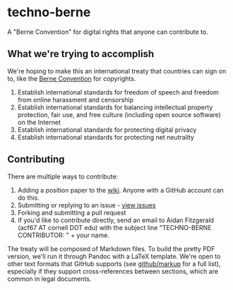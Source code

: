 # techno-berne
A "Berne Convention" for digital rights that anyone can contribute to.

## What we're trying to accomplish
We're hoping to make this an international treaty that countries can sign on to, like the [Berne Convention](https://en.wikipedia.org/wiki/Berne_Convention) for copyrights.

1. Establish international standards for freedom of speech and freedom from online harassment and censorship
2. Establish international standards for balancing intellectual property protection, fair use, and free culture (including open source software) on the Internet
3. Establish international standards for protecting digital privacy
4. Establish international standards for protecting net neutrality

## Contributing
There are multiple ways to contribute:

1. Adding a position paper to the [wiki](https://github.com/aidan-fitz/techno-berne/wiki). Anyone with a GitHub account can do this.
2. Submitting or replying to an issue - [view issues](https://github.com/aidan-fitz/techno-berne/issues)
3. Forking and submitting a pull request
4. If you'd like to contribute directly, send an email to Aidan Fitzgerald (acf67 AT cornell DOT edu) with the subject line "TECHNO-BERNE CONTRIBUTOR: " + your name.

The treaty will be composed of Markdown files. To build the pretty PDF version, we'll run it through Pandoc with a LaTeX template. We're open to other text formats that GitHub supports (see [github/markup](https://github.com/github/markup) for a full list), especially if they support cross-references between sections, which are common in legal documents.
